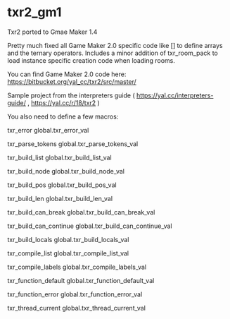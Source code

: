 # txr2_gm1
Txr2 ported to Gmae Maker 1.4

Pretty much fixed all Game Maker 2.0 specific code like [] to define arrays and the ternary operators.
Includes a minor addition of txr_room_pack to load instance specific creation code when loading rooms.


You can find Game Maker 2.0 code here:
https://bitbucket.org/yal_cc/txr2/src/master/

Sample project from the interpreters guide ( https://yal.cc/interpreters-guide/ , https://yal.cc/r/18/txr2 )

You also need to define a few macros:

txr_error global.txr_error_val

txr_parse_tokens global.txr_parse_tokens_val

txr_build_list global.txr_build_list_val

txr_build_node global.txr_build_node_val

txr_build_pos  global.txr_build_pos_val

txr_build_len  global.txr_build_len_val

txr_build_can_break    global.txr_build_can_break_val

txr_build_can_continue global.txr_build_can_continue_val

txr_build_locals global.txr_build_locals_val

txr_compile_list global.txr_compile_list_val

txr_compile_labels global.txr_compile_labels_val

txr_function_default global.txr_function_default_val

txr_function_error global.txr_function_error_val

txr_thread_current global.txr_thread_current_val
